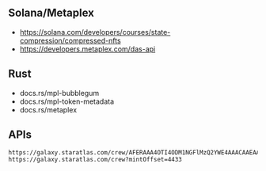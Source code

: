 ## Solana/Metaplex

* https://solana.com/developers/courses/state-compression/compressed-nfts
* https://developers.metaplex.com/das-api

## Rust

* docs.rs/mpl-bubblegum
* docs.rs/mpl-token-metadata
* docs.rs/metaplex

## APIs

```
https://galaxy.staratlas.com/crew/AFERAAA4OTI4ODM1NGFlMzQ2YWE4AAACAAEAAAAAAAAAAQAAAAAAAAABAAAAAAAAAAEAAAAAAAAAAQAAAAAAAAABAAAAAAAAAAEAAAAAAAAAAQAAAAAAAAA
https://galaxy.staratlas.com/crew?mintOffset=4433
```